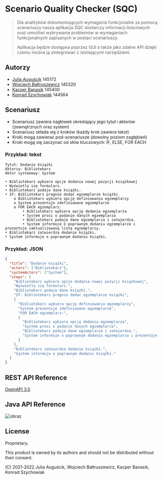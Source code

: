 # Scenario Quality Checker (SQC)

> Dla analityków dokumentujących wymagania funkcjonalne
> za pomocą scenariuszy nasza aplikacja SQC dostarczy informacji ilościowych
> oraz umożliwi wykrywanie problemów w wymaganiach funkcjonalnych zapisanych
> w postaci scenariuszy.
> 
> Aplikacja będzie dostępna poprzez GUI
> a także jako zdalne API dzięki czemu można ją zintegrować z istniejącymi narzędziami.

## Autorzy

* [Julia Auguścik](https://github.com/JAuguscik) 145172
* [Wojciech Bałtruszewicz](https://github.com/wojhok) 145320
* [Kacper Banasik](https://github.com/Kacper13b) 145400
* [Konrad Szychowiak](https://github.com/konrad-szychowiak) 144564

## Scenariusz

* Scenariusz zawiera nagłówek określający jego tytuł i aktorów (zewnętrznych oraz system)
* Scenariusz składa się z kroków (każdy krok zawiera tekst)
* Kroki mogą zawierać pod-scenariusze (dowolny poziom zagłębień)
* Kroki mogą się zaczynać od słów kluczowych: IF, ELSE, FOR EACH

### Przykład: tekst
```
Tytuł: Dodanie książki
Aktorzy: Bibliotekarz
Aktor systemowy: System

• Bibliotekarz wybiera opcje dodania nowej pozycji książkowej
• Wyświetla się formularz.
• Bibliotekarz podaje dane książki.
• IF: Bibliotekarz pragnie dodać egzemplarze książki
    o Bibliotekarz wybiera opcję definiowania egzemplarzy
    o System prezentuje zdefiniowane egzemplarze
    o FOR EACH egzemplarz:
        • Bibliotekarz wybiera opcję dodania egzemplarza
        • System prosi o podanie danych egzemplarza
        • Bibliotekarz podaje dane egzemplarza i zatwierdza.
        • System informuje o poprawnym dodaniu egzemplarza i prezentuje zaktualizowaną listę egzemplarzy.
• Bibliotekarz zatwierdza dodanie książki.
• System informuje o poprawnym dodaniu książki.
```

### Przykład: JSON

```json
{
  "title": "Dodanie książki",
  "actors": ["Bibliotekarz"],
  "systemActors": ["System"],
  "steps": [
    "Bibliotekarz wybiera opcje dodania nowej pozycji książkowej",
    "Wyświetla się formularz.",
    "Bibliotekarz podaje dane książki.",
    "IF: Bibliotekarz pragnie dodać egzemplarze książki",
    [
      "Bibliotekarz wybiera opcję definiowania egzemplarzy",
      "System prezentuje zdefiniowane egzemplarze",
      "FOR EACH egzemplarz:",
      [
        "Bibliotekarz wybiera opcję dodania egzemplarza",
        "System prosi o podanie danych egzemplarza",
        "Bibliotekarz podaje dane egzemplarza i zatwierdza.",
        "System informuje o poprawnym dodaniu egzemplarza i prezentuje zaktualizowaną listę egzemplarzy.",
      ]
    ],
    "Bibliotekarz zatwierdza dodanie książki.",
    "System informuje o poprawnym dodaniu książki."
  ]
}
```

## REST API Reference

[OpenAPI 3.0](./openapi.yaml)

## Java API Reference

![obraz](https://user-images.githubusercontent.com/39061969/146805120-f580435d-83cc-4c03-9df4-ede236072bd8.png)


## License

Proprietary.

This product is owned by its authors and should not be distributed without their consent.

(C) 2021-2022 Julia Auguścik, Wojciech Bałtruszewicz, Kacper Banasik, Konrad Szychowiak
